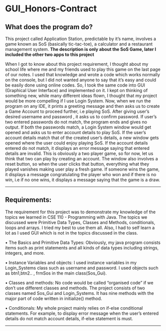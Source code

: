 # GUI_Honors-Contract

## What does the program do? ##

This project called Application Station, predictable by it’s name, 
involves a game known as SoS (basically tic-tac-toe), a calculator and a restaurant management system. 
**The description is only about the SoS Game, later I included the other two apps to this project**
  
  When I got to know about this project 
  requirement, I thought about my school life where me and my friends used to play this game on 
  the last page of our notes. I used that knowledge and wrote a code which works normally on the 
  console, but I did not wanted anyone to say that it’s easy and could be easily done using online codes.
  So, I took the same code into GUI (Graphical User Interface) and implemented on it. I kept on thinking 
  of something new, while many different ideas flown, I thought that my project would be more compelling if
  I use Login System. Now, when we run the program on any IDE, it prints a greeting message and then asks us 
  to create a Game Account to proceed further, i.e playing SoS. After giving user’s desired username and password
  , it asks us to confirm password. If user’s two entered passwords do not match, the program ends and gives
  no output. If both the passwords match, a Login System window would get opened and asks us to enter account 
  details to play SoS. If the user’s account details match that of the created user’s details, a new window 
  gets opened where the user could enjoy playing SoS. If the account details entered do not match, it displays 
  an error message saying that entered details are invalid. This is obviously a two player game, so for now, 
  let us think that two can play by creating an account. The window also involves a reset button, so when the 
  user clicks that button, everything what they played vanishes making user play a fresh game. If someone wins 
  the game, it displays a message congratulating the player who won and if there is no win, i.e if no one wins, 
  it displays a message saying that the game is a draw. 

---
## Requirements: ##

The requirement for this project was to demonstrate my knowledge of the topics we learned in CSE 110 - Programming with Java.
The topics we discussed were Primitive Data Types, Classes and Methods, conditionals, loops and arrays. 
I tried my best to use them all. Also, I had to self learn a lot as I used GUI which is not in the topics discussed in the class.		

• The Basics and Primitive Data Types: Obviously, my java program consists items such as print statements and all kinds of data types including strings, integers, and more. 

• Instance Variables and objects: I used instance variables in my Login_Systems class such as username and password. I used objects such as btn1,btn2.. , frmSos in the main class(Sos_Gui).

• Classes and methods: No code would be called “organised code” if we don’t use different classes and methods.
The project consists of two classes named Sos_Gui and Login_Systems. It has nine methods with the major part of code written in initialize() method.

• Conditionals: My whole project mainly relies on if-else conditional statements. For example, to display error message when the user’s entered details do not match account details, if-else statement is must.

---
